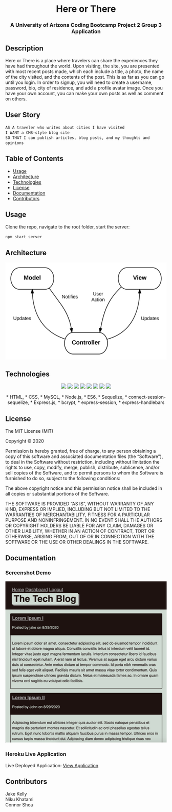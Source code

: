 <h1 align="center"> Here or There</h1>

<h3 align="center"> A University of Arizona Coding Bootcamp Project 2 Group 3 Application</h2>


## Description
Here or There is a place where travelers can share the experiences they have had throughout the world. Upon visiting, the site, you are presented with most recent posts made, which each include a title, a photo, the name of the city visited, and the contents of the post. This is as far as you can go until you login. In order to signup, you will need to create a username, password, bio, city of residence, and add a profile avatar image. Once you have your own account, you can make your own posts as well as comment on others. 

## User Story

```
AS A traveler who writes about cities I have visited
I WANT a CMS-style blog site
SO THAT I can publish articles, blog posts, and my thoughts and opinions
```

## Table of Contents 

* [Usage](#usage)
* [Architecture](#architecture)
* [Technologies](#technologies)
* [License](#license)
* [Documentation](#documentation)
* [Contributors](#contributors)

## Usage
Clone the repo, navigate to the root folder, start the server:
```
npm start server
```
## Architecture
![Screenshot](doc/MVC.png?raw=true "Application Architecture")  

## Technologies
<p align="center">
    <img src="https://img.shields.io/badge/bcrypt-lightgrey" />
        <img src="https://img.shields.io/badge/multer-yellowgreen" />
    <img src="https://img.shields.io/badge/javascript-blue" />
    <img src="https://img.shields.io/badge/express-red" />
    <img src="https://img.shields.io/badge/sequelize-green"  />
    <img src="https://img.shields.io/badge/handlebars-orange"  />
    <img src="https://img.shields.io/badge/mySQL-lightgreen"  />
    <img src="https://img.shields.io/badge/dotenv-lightblue" />
</p>
<p align="center">
* HTML, * CSS, * MySQL, * Node.js, * ES6, * Sequelize, * connect-session-sequelize, * Express.js, * bcrypt, * express-session, * express-handlebars
</p>

## License

The MIT License (MIT)

Copyright © 2020

Permission is hereby granted, free of charge, to any person obtaining a copy of this software and associated documentation files (the “Software”), to deal in the Software without restriction, including without limitation the rights to use, copy, modify, merge, publish, distribute, sublicense, and/or sell copies of the Software, and to permit persons to whom the Software is furnished to do so, subject to the following conditions:

The above copyright notice and this permission notice shall be included in all copies or substantial portions of the Software.

THE SOFTWARE IS PROVIDED “AS IS”, WITHOUT WARRANTY OF ANY KIND, EXPRESS OR IMPLIED, INCLUDING BUT NOT LIMITED TO THE WARRANTIES OF MERCHANTABILITY, FITNESS FOR A PARTICULAR PURPOSE AND NONINFRINGEMENT. IN NO EVENT SHALL THE AUTHORS OR COPYRIGHT HOLDERS BE LIABLE FOR ANY CLAIM, DAMAGES OR OTHER LIABILITY, WHETHER IN AN ACTION OF CONTRACT, TORT OR OTHERWISE, ARISING FROM, OUT OF OR IN CONNECTION WITH THE SOFTWARE OR THE USE OR OTHER DEALINGS IN THE SOFTWARE.


## Documentation

### Screenshot Demo 
![Screenshot](doc/proof.png?raw=true "Proof of Application")  

### Heroku Live Application
Live Deployed Application: [View Application](https://(replaceMe).herokuapp.com/ "Live Deploy")  

## Contributors
Jake Kelly     
Niku Khatami     
Connor Shea     